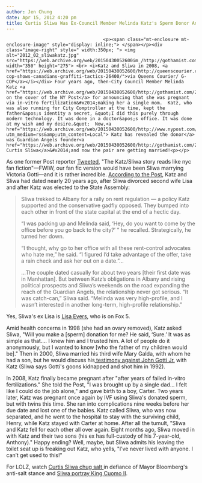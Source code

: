 ```yaml
---
author: Jen Chung
date: Apr 15, 2012 4:20 pm
title: Curtis Sliwa Was Ex-Council Member Melinda Katz's Sperm Donor And Now They're Getting Married
---
```


	
										<p><span class="mt-enclosure mt-enclosure-image" style="display: inline;"> </span></p><div class="image-right" style=" width:350px; "> <img alt="2012_02_sliwakatz.jpg" src="https://web.archive.org/web/20150430052600im_/http://gothamist.com/attachments/jen/2012_02_sliwakatz.jpg" width="350" height="275"> <br> <i>Katz and Sliwa in 2008, <a href="https://web.archive.org/web/20150430052600/http://queenscourier.com/2008/g-cop-shows-canadians-graffiti-tactics-26400/">via Queens Courier/ G-COP</a></i></div> Four years ago, then-City Council Member Melinda Katz <a href="https://web.archive.org/web/20150430052600/http://gothamist.com/2008/04/07/bun_in_city_coun.php">was on the cover of the NY Post</a> for announcing that she was pregnant via in-vitro fertilization&#x2014;making her a single mom.  Katz, who was also running for City Comptroller at the time, kept the father&apos;s identity a secret, &quot;I did this purely through modern technology. It was done in a doctor&apos;s office. It was done at my wish and my desire.&quot;  Now,<a href="https://web.archive.org/web/20150430052600/http://www.nypost.com/p/news/local/sliwa_parent_guardian_to_secret_MmeCSReR0cFXjPcrKgWuyJ?utm_medium=rss&amp;utm_content=Local"> Katz has revealed the donor</a> was Guardian Angels founder<a href="https://web.archive.org/web/20150430052600/http://gothamist.com/2007/06/05/curtis_sliwa_fo.php"> Curtis Sliwa</a>&#x2014;and now the pair are getting married!<p></p>

<p>As one former Post reporter <a href="https://web.archive.org/web/20150430052600/https://twitter.com/#!/jolshan/status/191531692572422144">Tweeted</a>, &quot;The Katz/Sliwa story reads like nyc fan fiction&quot;&#x2014;FWIW, our fan fic version would have been Sliwa marrying Victoria Gotti&#x2014;and it is rather incredible.  <a href="https://web.archive.org/web/20150430052600/http://www.nypost.com/p/news/local/sliwa_parent_guardian_to_secret_MmeCSReR0cFXjPcrKgWuyJ?utm_medium=rss&amp;utm_content=Local">According to the Post</a>, Katz and Sliwa had dated nearly 20 years ago, after Sliwa divorced second wife Lisa and after Katz was elected to the State Assembly: </p><blockquote>Sliwa trekked to Albany for a rally on rent regulation &#x2014; a policy Katz supported and the conservative gadfly opposed. They bumped into each other in front of the state capital at the end of a hectic day. <p></p>

<p>&#x201C;I was packing up and Melinda said, &#x2018;Hey, do you want to come by the office before you go back to the city?&#x2019; &#x201D; he recalled. Strategically, he turned her down.</p>

<p>&#x201C;I thought, why go to her office with all these rent-control advocates who hate me,&#x201D; he said. &#x201C;I figured I&#x2019;d take advantage of the offer, take a rain check and ask her out on a date.&#x201D;...</p>

<p>...The couple dated casually for about two years [their first date was in Manhattan]. But between Katz&#x2019;s obligations in Albany and rising political prospects and Sliwa&#x2019;s weekends on the road expanding the reach of the Guardian Angels, the relationship never got serious. &#x201C;It was catch-can,&#x201D; Sliwa said. &#x201C;Melinda was very high-profile, and I wasn&#x2019;t interested in another long-term, high-profile relationship.&#x201D;</p></blockquote>Yes, Sliwa&apos;s ex Lisa is <a href="https://web.archive.org/web/20150430052600/http://en.wikipedia.org/wiki/Lisa_Evers">Lisa Evers</a>, who is on Fox 5. <p></p>

<p>Amid health concerns in 1998 (she had an ovary removed), Katz asked Sliwa, &quot;Will you make a [sperm] donation for me? He said, &#x2018;Sure.&#x2019; It was as simple as that.... I knew him and I trusted him. A lot of people do it anonymously, but I wanted to know [who the father of my children would be].&quot; Then in 2000, Sliwa married his third wife Mary Galda, with whom he had a son, but he would discuss his<a href="https://web.archive.org/web/20150430052600/http://gothamist.com/2005/09/21/junior_gotti_gets_a_mistrial.php"> testimony against John Gotti Jr.</a> with Katz (Sliwa says Gotti&apos;s goons kidnapped and shot him in 1992).  </p>

<p>In 2008, Katz finally became pregnant after &quot;after years of failed in-vitro fertilizations.&quot; She told the Post, &quot;I was brought up by a single dad... I felt like I could do the job alone,&quot; and gave birth to a boy, Carter. Two years later, Katz was pregnant once again by IVF using Sliwa&apos;s donated sperm, but with twins this time. She ran into complications nine weeks before her due date and lost one of the babies.  Katz called Sliwa, who was now separated, and he went to the hospital to stay with the surviving child, Henry, while Katz stayed with Carter at home.  After all the tumult, &quot;Sliwa and Katz fell for each other all over again. Eight months ago, Sliwa moved in with Katz and their two sons (his ex has full-custody of his 7-year-old, Anthony).&quot; Happy ending?  Well, maybe, but Sliwa admits his leaving the toilet seat up is freaking out Katz, who yells, &quot;I&#x2019;ve never lived with anyone. I can&#x2019;t get used to this!&quot;</p>

<p>For LOLZ, watch <a href="https://web.archive.org/web/20150430052600/http://gothamist.com/2010/01/14/f_you_bloomberg_curtis_sliwa_chugs.php">Curtis Sliwa chug salt </a>in defiance of Mayor Bloomberg&apos;s anti-salt stance and <a href="https://web.archive.org/web/20150430052600/http://gothamist.com/2010/06/17/curtis_sliwa_as_king_cuomo_issues_l.php">Sliwa portray King Cuomo II</a>.</p>					
										
									
				